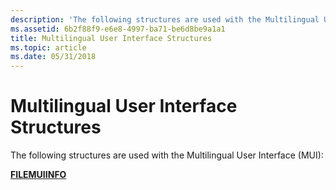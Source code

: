 ```yaml
---
description: 'The following structures are used with the Multilingual User Interface (MUI):'
ms.assetid: 6b2f88f9-e6e8-4997-ba71-be6d8be9a1a1
title: Multilingual User Interface Structures
ms.topic: article
ms.date: 05/31/2018
---
```


# Multilingual User Interface Structures

The following structures are used with the Multilingual User Interface (MUI):

[**FILEMUIINFO**](/windows/desktop/api/Winnls/ns-winnls-filemuiinfo)

 

 



